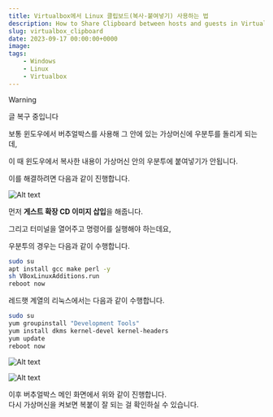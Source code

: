 ```yaml
---
title: Virtualbox에서 Linux 클립보드(복사-붙여넣기) 사용하는 법
description: How to Share Clipboard between hosts and guests in Virtualbox
slug: virtualbox_clipboard
date: 2023-09-17 00:00:00+0000
image: 
tags:
    - Windows
    - Linux
    - Virtualbox
---
```


> [!WARNING]  
> 글 복구 중입니다

보통 윈도우에서 버추얼박스를 사용해 그 안에 있는 가상머신에 우분투를 돌리게 되는데,

이 때 윈도우에서 복사한 내용이 가상머신 안의 우분투에 붙여넣기가 안됩니다.

이를 해결하려면 다음과 같이 진행합니다.

![Alt text](/../../images/2023/2023-09-17_virtualbox_clipboard/1.png)  

먼저 **게스트 확장 CD 이미지 삽입**을 해줍니다.  

그리고 터미널을 열어주고 명령어를 실행해야 하는데요,

우분투의 경우는 다음과 같이 수행합니다.

```bash
sudo su
apt install gcc make perl -y
sh VBoxLinuxAdditions.run
reboot now
```


레드햇 계열의 리눅스에서는 다음과 같이 수행합니다.

```bash
sudo su
yum groupinstall "Development Tools"
yum install dkms kernel-devel kernel-headers
yum update
reboot now
```

![Alt text](/../../images/2023/2023-09-17_virtualbox_clipboard/2.png)  

![Alt text](/../../images/2023/2023-09-17_virtualbox_clipboard/3.png)  

이후 버추얼박스 메인 화면에서 위와 같이 진행합니다.  
다시 가상머신을 켜보면 복붙이 잘 되는 걸 확인하실 수 있습니다.